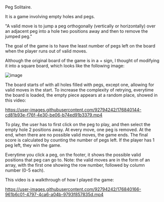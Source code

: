 Peg Solitaire.

It is a game involving empty holes and pegs. 

"A valid move is to jump a peg orthogonally (vertically or horizontally) over an adjacent peg into a hole two positions away and then to remove the jumped peg."

The goal of the game is to have the least number of pegs left on the board when the player runs out of valid moves. 

Although the original board of the game is in a + sign, I thought of modifying it into a square board, which looks like the following image:

![image](https://user-images.githubusercontent.com/92794242/176841555-58a3d896-8472-495d-af8c-23617250b08b.png)

The board starts of with all holes filled with pegs, except one, allowing for valid moves in the start. To increase the complexity of retrying, everytime the board is loaded, the empty piece appears at a random place, showed in this video:

https://user-images.githubusercontent.com/92794242/176840144-cd81b93e-f76f-4e30-be06-b74ed91b3379.mp4


To play, the user has to first click on the peg to play, and then select the empty hole 2 positions away. At every move, one peg is removed. At the end, when there are no possible valid moves, the game ends. The final score is calculated by counting the number of pegs left. If the player has 1 peg left, they win the game. 

Everytime you click a peg, on the footer, it shows the possible valid positions that peg can go to. Note: the valid moves are in the form of an array, with the first one showing the row number, followed by column number (0-5 each).

This video is a walkthrough of how I played the game: 

https://user-images.githubusercontent.com/92794242/176840166-961b6c01-4797-4ca6-a04b-9793f857835d.mp4

